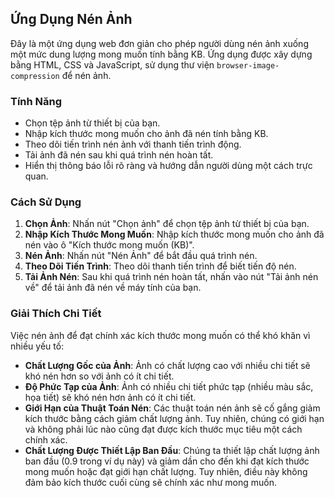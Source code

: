 ## Ứng Dụng Nén Ảnh

Đây là một ứng dụng web đơn giản cho phép người dùng nén ảnh xuống một mức dung lượng mong muốn tính bằng KB. Ứng dụng được xây dựng bằng HTML, CSS và JavaScript, sử dụng thư viện `browser-image-compression` để nén ảnh.

### Tính Năng

-   Chọn tệp ảnh từ thiết bị của bạn.
-   Nhập kích thước mong muốn cho ảnh đã nén tính bằng KB.
-   Theo dõi tiến trình nén ảnh với thanh tiến trình động.
-   Tải ảnh đã nén sau khi quá trình nén hoàn tất.
-   Hiển thị thông báo lỗi rõ ràng và hướng dẫn người dùng một cách trực quan.

### Cách Sử Dụng

1. **Chọn Ảnh**: Nhấn nút "Chọn ảnh" để chọn tệp ảnh từ thiết bị của bạn.
2. **Nhập Kích Thước Mong Muốn**: Nhập kích thước mong muốn cho ảnh đã nén vào ô "Kích thước mong muốn (KB)".
3. **Nén Ảnh**: Nhấn nút "Nén Ảnh" để bắt đầu quá trình nén.
4. **Theo Dõi Tiến Trình**: Theo dõi thanh tiến trình để biết tiến độ nén.
5. **Tải Ảnh Nén**: Sau khi quá trình nén hoàn tất, nhấn vào nút "Tải ảnh nén về" để tải ảnh đã nén về máy tính của bạn.

### Giải Thích Chi Tiết

Việc nén ảnh để đạt chính xác kích thước mong muốn có thể khó khăn vì nhiều yếu tố:

-   **Chất Lượng Gốc của Ảnh**: Ảnh có chất lượng cao với nhiều chi tiết sẽ khó nén hơn so với ảnh có ít chi tiết.
-   **Độ Phức Tạp của Ảnh**: Ảnh có nhiều chi tiết phức tạp (nhiều màu sắc, họa tiết) sẽ khó nén hơn ảnh có ít chi tiết.
-   **Giới Hạn của Thuật Toán Nén**: Các thuật toán nén ảnh sẽ cố gắng giảm kích thước bằng cách giảm chất lượng ảnh. Tuy nhiên, chúng có giới hạn và không phải lúc nào cũng đạt được kích thước mục tiêu một cách chính xác.
-   **Chất Lượng Được Thiết Lập Ban Đầu**: Chúng ta thiết lập chất lượng ảnh ban đầu (0.9 trong ví dụ này) và giảm dần cho đến khi đạt kích thước mong muốn hoặc đạt giới hạn chất lượng. Tuy nhiên, điều này không đảm bảo kích thước cuối cùng sẽ chính xác như mong muốn.
